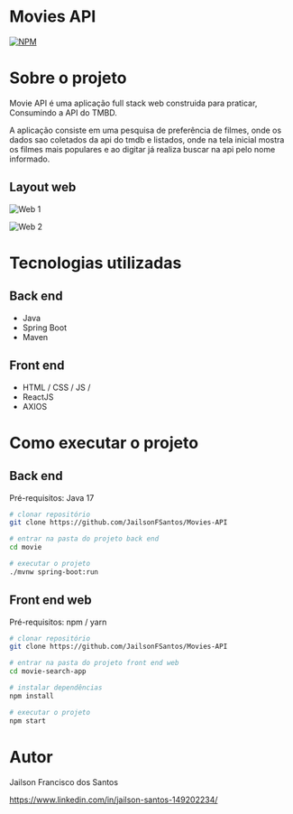 
# Movies API 
[![NPM](https://img.shields.io/npm/l/react)](https://github.com/devsuperior/sds1-wmazoni/blob/master/LICENSE) 

# Sobre o projeto



Movie API é uma aplicação full stack web construida para praticar, Consumindo a API do TMBD.

A aplicação consiste em uma pesquisa de preferência de filmes, onde os dados sao coletados da api do tmdb e listados, onde na tela inicial mostra os filmes mais populares e ao digitar já realiza buscar na api pelo nome informado.


## Layout web
![Web 1]()

![Web 2]()



# Tecnologias utilizadas
## Back end
- Java
- Spring Boot
- Maven
## Front end
- HTML / CSS / JS / 
- ReactJS
- AXIOS

# Como executar o projeto

## Back end
Pré-requisitos: Java 17

```bash
# clonar repositório
git clone https://github.com/JailsonFSantos/Movies-API

# entrar na pasta do projeto back end
cd movie

# executar o projeto
./mvnw spring-boot:run
```

## Front end web
Pré-requisitos: npm / yarn

```bash
# clonar repositório
git clone https://github.com/JailsonFSantos/Movies-API

# entrar na pasta do projeto front end web
cd movie-search-app

# instalar dependências
npm install

# executar o projeto
npm start
```

# Autor

Jailson Francisco dos Santos

https://www.linkedin.com/in/jailson-santos-149202234/
